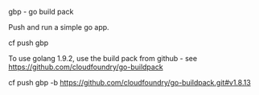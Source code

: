 gbp - go build pack

Push and run a simple go app.

cf push gbp


To use golang 1.9.2, use the build pack from github - see
https://github.com/cloudfoundry/go-buildpack


cf push gbp -b https://github.com/cloudfoundry/go-buildpack.git#v1.8.13

